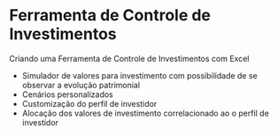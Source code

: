 # Ferramenta de Controle de Investimentos
Criando uma Ferramenta de Controle de Investimentos com Excel

- Simulador de valores para investimento com possibilidade de se observar a evolução patrimonial  
- Cenários personalizados  
- Customização do perfil de investidor  
- Alocação dos valores de investimento correlacionado ao o perfil de investidor  

